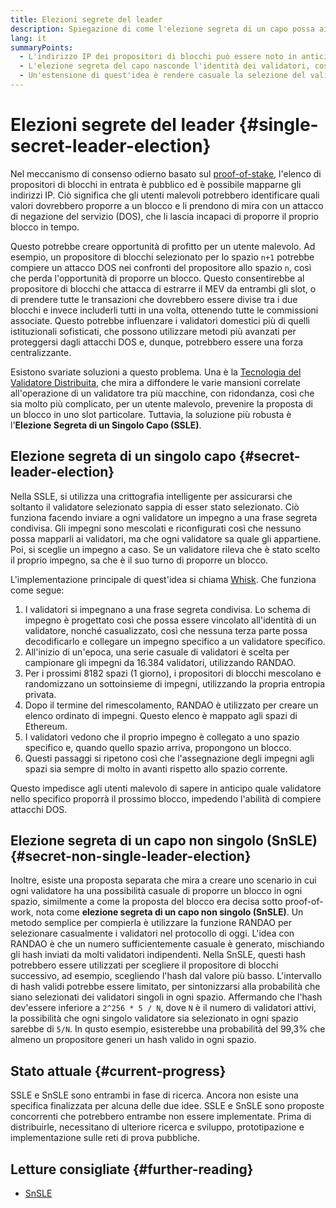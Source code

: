 ```yaml
---
title: Elezioni segrete del leader
description: Spiegazione di come l'elezione segreta di un capo possa aiutare a proteggere i validatori dagli attacchi
lang: it
summaryPoints:
  - L'indirizzo IP dei propositori di blocchi può essere noto in anticipo, rendendoli vulnerabili agli attacchi
  - L'elezione segreta del capo nasconde l'identità dei validatori, così che non possano essere conosciuti in anticipo
  - Un'estensione di quest'idea è rendere casuale la selezione del validatore, per ogni spazio.
---
```


# Elezioni segrete del leader \{#single-secret-leader-election}

Nel meccanismo di consenso odierno basato sul [proof-of-stake](/developers/docs/consensus-mechanisms/pos), l'elenco di propositori di blocchi in entrata è pubblico ed è possibile mapparne gli indirizzi IP. Ciò significa che gli utenti malevoli potrebbero identificare quali valori dovrebbero proporre a un blocco e li prendono di mira con un attacco di negazione del servizio (DOS), che li lascia incapaci di proporre il proprio blocco in tempo.

Questo potrebbe creare opportunità di profitto per un utente malevolo. Ad esempio, un propositore di blocchi selezionato per lo spazio `n+1` potrebbe compiere un attacco DOS nei confronti del propositore allo spazio `n`, così che perda l'opportunità di proporre un blocco. Questo consentirebbe al propositore di blocchi che attacca di estrarre il MEV da entrambi gli slot, o di prendere tutte le transazioni che dovrebbero essere divise tra i due blocchi e invece includerli tutti in una volta, ottenendo tutte le commissioni associate. Questo potrebbe influenzare i validatori domestici più di quelli istituzionali sofisticati, che possono utilizzare metodi più avanzati per proteggersi dagli attacchi DOS e, dunque, potrebbero essere una forza centralizzante.

Esistono svariate soluzioni a questo problema. Una è la [Tecnologia del Validatore Distribuita](https://github.com/ethereum/distributed-validator-specs), che mira a diffondere le varie mansioni correlate all'operazione di un validatore tra più macchine, con ridondanza, così che sia molto più complicato, per un utente malevolo, prevenire la proposta di un blocco in uno slot particolare. Tuttavia, la soluzione più robusta è l'**Elezione Segreta di un Singolo Capo (SSLE)**.

## Elezione segreta di un singolo capo \{#secret-leader-election}

Nella SSLE, si utilizza una crittografia intelligente per assicurarsi che soltanto il validatore selezionato sappia di esser stato selezionato. Ciò funziona facendo inviare a ogni validatore un impegno a una frase segreta condivisa. Gli impegni sono mescolati e riconfigurati così che nessuno possa mapparli ai validatori, ma che ogni validatore sa quale gli appartiene. Poi, si sceglie un impegno a caso. Se un validatore rileva che è stato scelto il proprio impegno, sa che è il suo turno di proporre un blocco.

L'implementazione principale di quest'idea si chiama [Whisk](https://ethresear.ch/t/whisk-a-practical-shuffle-based-ssle-protocol-for-ethereum/11763). Che funziona come segue:

1. I validatori si impegnano a una frase segreta condivisa. Lo schema di impegno è progettato così che possa essere vincolato all'identità di un validatore, nonché casualizzato, così che nessuna terza parte possa decodificarlo e collegare un impegno specifico a un validatore specifico.
2. All'inizio di un'epoca, una serie casuale di validatori è scelta per campionare gli impegni da 16.384 validatori, utilizzando RANDAO.
3. Per i prossimi 8182 spazi (1 giorno), i propositori di blocchi mescolano e randomizzano un sottoinsieme di impegni, utilizzando la propria entropia privata.
4. Dopo il termine del rimescolamento, RANDAO è utilizzato per creare un elenco ordinato di impegni. Questo elenco è mappato agli spazi di Ethereum.
5. I validatori vedono che il proprio impegno è collegato a uno spazio specifico e, quando quello spazio arriva, propongono un blocco.
6. Questi passaggi si ripetono così che l'assegnazione degli impegni agli spazi sia sempre di molto in avanti rispetto allo spazio corrente.

Questo impedisce agli utenti malevolo di sapere in anticipo quale validatore nello specifico proporrà il prossimo blocco, impedendo l'abilità di compiere attacchi DOS.

## Elezione segreta di un capo non singolo (SnSLE) \{#secret-non-single-leader-election}

Inoltre, esiste una proposta separata che mira a creare uno scenario in cui ogni validatore ha una possibilità casuale di proporre un blocco in ogni spazio, similmente a come la proposta del blocco era decisa sotto proof-of-work, nota come **elezione segreta di un capo non singolo (SnSLE)**. Un metodo semplice per compierla è utilizzare la funzione RANDAO per selezionare casualmente i validatori nel protocollo di oggi. L'idea con RANDAO è che un numero sufficientemente casuale è generato, mischiando gli hash inviati da molti validatori indipendenti. Nella SnSLE, questi hash potrebbero essere utilizzati per scegliere il propositore di blocchi successivo, ad esempio, scegliendo l'hash dal valore più basso. L'intervallo di hash validi potrebbe essere limitato, per sintonizzarsi alla probabilità che siano selezionati dei validatori singoli in ogni spazio. Affermando che l'hash dev'essere inferiore a `2^256 * 5 / N`, dove `N` è il numero di validatori attivi, la possibilità che ogni singolo validatore sia selezionato in ogni spazio sarebbe di `5/N`. In qusto esempio, esisterebbe una probabilità del 99,3% che almeno un propositore generi un hash valido in ogni spazio.

## Stato attuale \{#current-progress}

SSLE e SnSLE sono entrambi in fase di ricerca. Ancora non esiste una specifica finalizzata per alcuna delle due idee. SSLE e SnSLE sono proposte concorrenti che potrebbero entrambe non essere implementate. Prima di distribuirle, necessitano di ulteriore ricerca e sviluppo, prototipazione e implementazione sulle reti di prova pubbliche.

## Letture consigliate \{#further-reading}

- [SnSLE](https://ethresear.ch/t/secret-non-single-leader-election/11789)
